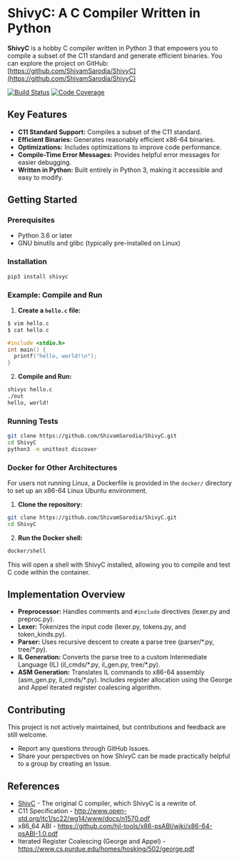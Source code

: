 # ShivyC: A C Compiler Written in Python

**ShivyC** is a hobby C compiler written in Python 3 that empowers you to compile a subset of the C11 standard and generate efficient binaries.  You can explore the project on GitHub: [https://github.com/ShivamSarodia/ShivyC](https://github.com/ShivamSarodia/ShivyC)

[![Build Status](https://travis-ci.org/ShivamSarodia/ShivyC.svg?branch=master)](https://travis-ci.org/ShivamSarodia/ShivyC)
[![Code Coverage](https://codecov.io/gh/ShivamSarodia/ShivyC/branch/master/graph/badge.svg)](https://codecov.io/gh/ShivamSarodia/ShivyC)

## Key Features

*   **C11 Standard Support:** Compiles a subset of the C11 standard.
*   **Efficient Binaries:** Generates reasonably efficient x86-64 binaries.
*   **Optimizations:** Includes optimizations to improve code performance.
*   **Compile-Time Error Messages:** Provides helpful error messages for easier debugging.
*   **Written in Python:** Built entirely in Python 3, making it accessible and easy to modify.

## Getting Started

### Prerequisites

*   Python 3.6 or later
*   GNU binutils and glibc (typically pre-installed on Linux)

### Installation

```bash
pip3 install shivyc
```

### Example: Compile and Run

1.  **Create a `hello.c` file:**

```c
$ vim hello.c
$ cat hello.c

#include <stdio.h>
int main() {
  printf("hello, world!\n");
}
```

2.  **Compile and Run:**

```bash
shivyc hello.c
./out
hello, world!
```

### Running Tests

```bash
git clone https://github.com/ShivamSarodia/ShivyC.git
cd ShivyC
python3 -m unittest discover
```

### Docker for Other Architectures

For users not running Linux, a Dockerfile is provided in the `docker/` directory to set up an x86-64 Linux Ubuntu environment.

1.  **Clone the repository:**

```bash
git clone https://github.com/ShivamSarodia/ShivyC.git
cd ShivyC
```

2.  **Run the Docker shell:**

```bash
docker/shell
```

This will open a shell with ShivyC installed, allowing you to compile and test C code within the container.

## Implementation Overview

*   **Preprocessor:** Handles comments and `#include` directives (lexer.py and preproc.py).
*   **Lexer:** Tokenizes the input code (lexer.py, tokens.py, and token\_kinds.py).
*   **Parser:** Uses recursive descent to create a parse tree (parser/\*.py, tree/\*.py).
*   **IL Generation:** Converts the parse tree to a custom Intermediate Language (IL) (il\_cmds/\*.py, il\_gen.py, tree/\*.py).
*   **ASM Generation:** Translates IL commands to x86-64 assembly (asm\_gen.py, il\_cmds/\*.py). Includes register allocation using the George and Appel iterated register coalescing algorithm.

## Contributing

This project is not actively maintained, but contributions and feedback are still welcome.

*   Report any questions through GitHub Issues.
*   Share your perspectives on how ShivyC can be made practically helpful to a group by creating an Issue.

## References

*   [ShivC](https://github.com/ShivamSarodia/ShivC) - The original C compiler, which ShivyC is a rewrite of.
*   C11 Specification - http://www.open-std.org/jtc1/sc22/wg14/www/docs/n1570.pdf
*   x86\_64 ABI - https://github.com/hjl-tools/x86-psABI/wiki/x86-64-psABI-1.0.pdf
*   Iterated Register Coalescing (George and Appel) - https://www.cs.purdue.edu/homes/hosking/502/george.pdf